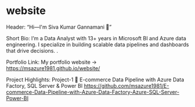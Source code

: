 # website
Header: “Hi—I'm Siva Kumar Gannamani 👋”

Short Bio: I’m a Data Analyst with 13+ years in Microsoft BI and Azure data engineering. I specialize in building scalable data pipelines and dashboards that drive decisions.
.

Portfolio Link: My portfolio website → https://msazure1981.github.io/website/

Project Highlights: 
Project-1
🛒 E-commerce Data Pipeline with Azure Data Factory, SQL Server & Power BI
https://github.com/msazure1981/E-commerce-Data-Pipeline-with-Azure-Data-Factory-Azure-SQL-Server-Power-BI

